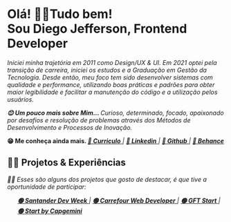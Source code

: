 <p dir="auto">
  <h1>Olá! 👋😁Tudo bem!  <br>
  Sou Diego Jefferson, Frontend Developer</h1>  
</p> 


<p dir="auto">
<em>
Iniciei minha trajetória em 2011 como Design/UX & UI. Em 2021 optei pela transição de carreira, iniciei os estudos e a Graduação em Gestão da Tecnologia.
Desde então, meu foco tem sido desenvolver sistemas com qualidade e performance, utilizando boas práticas e padrões para obter maior legibilidade e facilitar a     manutenção do código e a utilização pelos usuários.
  
<strong>😊 Um pouco mais sobre Mim... </strong>
Curioso, determinado, focado, apaixonado por desafios e resolução de problemas através dos Métodos de Desenvolvimento e Processos de Inovação.

</em>
</p>

<p dir="auto">
<strong>😁 Me conheça ainda mais. </strong>

<em>
<a href="https://github.com/Diegojfsr/Curriculo/blob/main/DiegoJfsr-Frontend%20Developer.pdf"> <strong> 🔵 Curriculo</strong> </a></li> | 
<a href="https://www.linkedin.com/in/diegojfsr/"> <strong> 🔵 Linkedin</strong> </a>  | 
<a href="https://github.com/Diegojfsr"> <strong> 🔵 Github</strong> </a> | 
<a href="https://www.behance.net/diegojfsr"> <strong> 🔵 Behance</strong> </a>
</em>

</p>

<p dir="auto">
<h2> 👨‍💻 Projetos & Experiências </h2> 
<em>
👨‍💻 Esses são alguns dos projetos que gosto de destacar, é que tive a oportunidade de participar:<br>
</em>
<ul dir="auto">
<em>
<a href="https://github.com/Diegojfsr/Santander_Fullstack_Developer"> <strong> 🟢 Santander Dev Week</strong> </a></li> | 
<a href="https://github.com/Diegojfsr/Carrefour_Web_Developer"> <strong> 🟢 Carrefour Web Developer</strong> </a>  | 
<a href="https://github.com/Diegojfsr/GFT_Start5_Java"> <strong> 🟢 GFT Start</strong> </a> | 
<a href="https://github.com/Diegojfsr/Programa_Start_by_Capgemini"> <strong> 🟢 Start by Capgemini</strong> </a>
</em>
</ul>







<!--
<div>
<a href="https://github.com/Diegojfsr">
<img height="180em" src="https://github-readme-stats.vercel.app/api/top-langs/?username=Diegojfsr&layout=compact&langs_count=7&theme=dracula"/>
<img height="180em" src="https://github-readme-stats.vercel.app/api?username=Diegojfsr&show_icons=true&theme=dracula&include_all_commits=true&count_private=true"/>
</div>
-->



